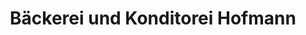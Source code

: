 ---
title: "Bäckerei und Konditorei Hofmann"
url: /ottendorf-okrilla/baeckerei-und-konditorei-hofmann/
shop: Bäckerei
---